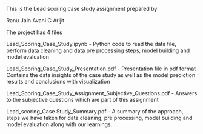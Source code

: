 ﻿This is the Lead scoring case study assignment prepared by 


Ranu Jain
Avani C
Arijit 


The project has 4 files


Lead_Scoring_Case_Study.ipynb - Python code to read the data file, perform data cleaning and data pre processing steps, model building and model evaluation


Lead_Scoring_Case_Study_Presentation.pdf - Presentation file in pdf format Contains the data insights of the case study as well as the model prediction results and conclusions with visualization


Lead_Scoring_Case_Study_Assignment_Subjective_Questions.pdf - Answers to the subjective questions which are part of this assignment


Lead_scoring_Case Study_Summary.pdf - A summary of the approach, steps we have taken for data cleaning, pre processing, model building and model evaluation along with our learnings.